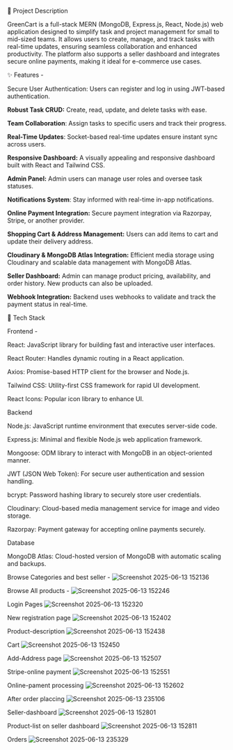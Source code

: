 🚀 Project Description

GreenCart is a full-stack MERN (MongoDB, Express.js, React, Node.js) web application designed to simplify task and project management for small to mid-sized teams. It allows users to create, manage, and track tasks with real-time updates, ensuring seamless collaboration and enhanced productivity. The platform also supports a seller dashboard and integrates secure online payments, making it ideal for e-commerce use cases.

✨ Features - 

Secure User Authentication: Users can register and log in using JWT-based authentication.

**Robust Task CRUD:** Create, read, update, and delete tasks with ease.

**Team Collaboration**: Assign tasks to specific users and track their progress.

**Real-Time Updates**: Socket-based real-time updates ensure instant sync across users.

**Responsive Dashboard:** A visually appealing and responsive dashboard built with React and Tailwind CSS.

**Admin Panel:** Admin users can manage user roles and oversee task statuses.

**Notifications System**: Stay informed with real-time in-app notifications.

**Online Payment Integration:** Secure payment integration via Razorpay, Stripe, or another provider.

**Shopping Cart & Address Management:** Users can add items to cart and update their delivery address.

**Cloudinary & MongoDB Atlas Integration:** Efficient media storage using Cloudinary and scalable data management with MongoDB Atlas.

**Seller Dashboard:** Admin can manage product pricing, availability, and order history. New products can also be uploaded.

**Webhook Integration:** Backend uses webhooks to validate and track the payment status in real-time.

🧰 Tech Stack

Frontend - 

React: JavaScript library for building fast and interactive user interfaces.

React Router: Handles dynamic routing in a React application.

Axios: Promise-based HTTP client for the browser and Node.js.

Tailwind CSS: Utility-first CSS framework for rapid UI development.

React Icons: Popular icon library to enhance UI.

Backend

Node.js: JavaScript runtime environment that executes server-side code.

Express.js: Minimal and flexible Node.js web application framework.

Mongoose: ODM library to interact with MongoDB in an object-oriented manner.

JWT (JSON Web Token): For secure user authentication and session handling.

bcrypt: Password hashing library to securely store user credentials.

Cloudinary: Cloud-based media management service for image and video storage.

Razorpay: Payment gateway for accepting online payments securely.

Database

MongoDB Atlas: Cloud-hosted version of MongoDB with automatic scaling and backups.

Browse Categories and best seller - 
![Screenshot 2025-06-13 152136](https://github.com/user-attachments/assets/9fa23c54-ac22-4d34-a7e8-aa83e2583d78)

Browse All products - 
![Screenshot 2025-06-13 152246](https://github.com/user-attachments/assets/5c99e38b-2ea5-4013-9f33-224b238345aa)

Login Pages
![Screenshot 2025-06-13 152320](https://github.com/user-attachments/assets/864c02a3-11b6-485c-82c4-0187c32bb02b)

New registration page
![Screenshot 2025-06-13 152402](https://github.com/user-attachments/assets/846342b3-e320-4794-b22e-f03b0fa02538)

Product-description
![Screenshot 2025-06-13 152438](https://github.com/user-attachments/assets/744d4d35-c131-471c-b62e-2187d53de578)

Cart
![Screenshot 2025-06-13 152450](https://github.com/user-attachments/assets/fd31aac1-9c67-48b2-b825-10905dcc7874)

Add-Address page
![Screenshot 2025-06-13 152507](https://github.com/user-attachments/assets/7020f387-c2a4-4c86-94e4-e5863fd1de08)

Stripe-online payment
![Screenshot 2025-06-13 152551](https://github.com/user-attachments/assets/011cb907-d3b0-4b79-ab1a-b6b079f31bfd)

Online-pament processing
![Screenshot 2025-06-13 152602](https://github.com/user-attachments/assets/ecb3e80a-6644-4642-87d0-66b1d08edf0b)

After order placcing
![Screenshot 2025-06-13 235106](https://github.com/user-attachments/assets/45d47c66-cc96-42be-8bce-4374ad9e7953)

Seller-dashboard
![Screenshot 2025-06-13 152801](https://github.com/user-attachments/assets/80b1a377-513e-40c7-a1c2-b8513fbd4195)

Product-list on seller dashboard
![Screenshot 2025-06-13 152811](https://github.com/user-attachments/assets/dfa19388-ed64-4b56-8392-a84b4d59bbc7)

Orders
![Screenshot 2025-06-13 235329](https://github.com/user-attachments/assets/87120315-b607-4c3a-b420-75291c6e4d1c)



